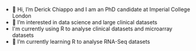 - 👋 Hi, I’m Derick Chiappo and I am an PhD candidate at Imperial College London
- 👀 I’m interested in data science and large clinical datasets 
- I'm currently using R to analyse clinical datasets and microarray datasets
- 🌱 I’m currently learning R to analyse RNA-Seq datasets

<!---
derickchiappo/derickchiappo is a ✨ special ✨ repository because its `README.md` (this file) appears on your GitHub profile.
You can click the Preview link to take a look at your changes.
--->

